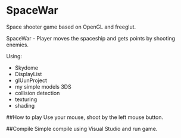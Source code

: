 # SpaceWar
Space shooter game based on OpenGL and freeglut.

SpaceWar - Player moves the spaceship and gets points by shooting enemies.

Using:
  * Skydome
  * DisplayList
  * glUunProject
  * my simple models 3DS
  * collision detection
  * texturing
  * shading

##How to play
Use your mouse, shoot by the left mouse button.
  
##Compile
Simple compile using Visual Studio and run game.
